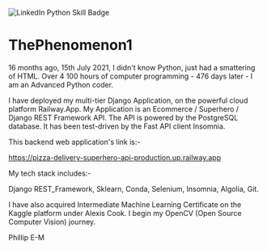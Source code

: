 ![LinkedIn Python Skill Badge](https://user-images.githubusercontent.com/96743401/154258965-dc261437-a916-442b-aed4-0d6ea3e095c8.png)
# ThePhenomenon1

16 months ago, 15th July 2021, I didn't know Python, just had a smattering of HTML.
Over 4 100 hours of computer programming - 476 days later - I am an Advanced Python coder. 

I have deployed my multi-tier Django Application, on the powerful cloud platform Railway.App. 
My Application is an Ecommerce / Superhero / Django REST Framework API. The API is powered by the PostgreSQL database.
It has been test-driven by the Fast API client Insomnia.

This backend web application's link is:-

https://pizza-delivery-superhero-api-production.up.railway.app

My tech stack includes:-

Django REST_Framework,
Sklearn,
Conda,
Selenium,
Insomnia,
Algolia,
Git.

I have also acquired Intermediate Machine Learning Certificate on the Kaggle platform under Alexis Cook. I begin my OpenCV (Open Source Computer Vision) journey.

Phillip E-M
